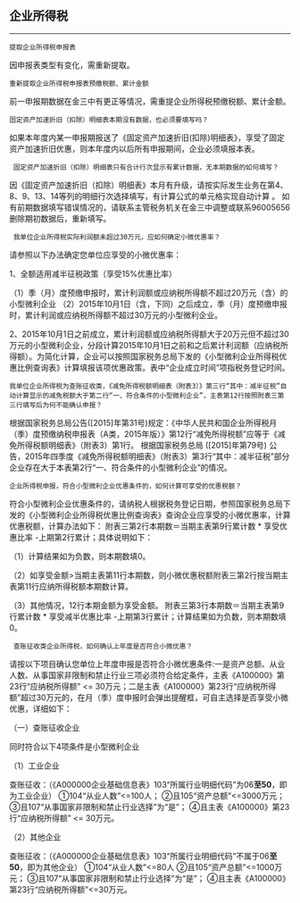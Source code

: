 ## 企业所得税

---

    提取企业所得税申报表

   因申报表类型有变化，需重新提取。

    重新提取企业所得税申报表预缴税额、累计金额

   前一申报期数据在金三中有更正等情况，需重提企业所得税预缴税额、累计金额。

    固定资产加速折旧（扣除）明细表本期没有数据，也必须要填写吗？

   如果本年度内某一申报期报送了《固定资产加速折旧(扣除)明细表》，享受了固定资产加速折旧优惠，则本年度内以后所有申报期间，企业必须填报本表。
   
     固定资产加速折旧（扣除）明细表只有合计行次显示有累计数据，无本期数据的如何填写？

   因《固定资产加速折旧（扣除）明细表》本月有升级，请按实际发生业务在第4、8、9、13、14等列的明细行次选择填写，有计算公式的单元格实现自动计算 。
   如有前期数据填写错误情况的，请联系主管税务机关在金三中调整或联系96005656删除期初数据后，重新填写。

     我单位企业所得税实际利润额未超过30万元，应如何确定小微优惠率？

   请参照以下办法确定您单位应享受的小微优惠率：
  
   1、全额适用减半征税政策（享受15%优惠比率）

（1）季（月）度预缴申报时，累计利润额或应纳税所得额不超过20万元（含）的小型微利企业
（2）2015年10月1日（含，下同）之后成立，季（月）度预缴申报时，累计利润或应纳税所得额不超过30万元的小型微利企业。
 
  2、2015年10月1日之前成立，累计利润额或应纳税所得额大于20万元但不超过30万元的小型微利企业，分段计算2015年10月1日之前和之后累计利润额（应纳税所得额）。为简化计算，企业可以按照国家税务总局下发的《小型微利企业所得税优惠比例查询表》计算填报该项优惠政策。表中“企业成立时间”项指税务登记时间。


    我单位企业所得税为查账征收类，《减免所得税额明细表（附表3）》第三行“其中：减半征税”自动计算显示的减免税额大于第二行“一、符合条件的小型微利企业”，主表第12行按照附表三第三行填写后为何不能确认申报？

   根据国家税务总局公告([2015]年第31号)规定：《中华人民共和国企业所得税月（季）度预缴纳税申报表（A类，2015年版）》第12行“减免所得税额”应等于《减免所得税额明细表》（附表3）第1行。
   根据国家税务总局 ([2015]年第79号) 公告，2015年四季度《减免所得税额明细表》（附表3）第3行“其中：减半征税”部分企业存在大于本表第2行“一、符合条件的小型微利企业”的情况。

    
    企业所得税申报，符合小型微利企业优惠条件的，如何计算可享受的优惠税额？

  符合小型微利企业优惠条件的，请纳税人根据税务登记日期，参照国家税务总局下发的《小型微利企业所得税优惠比例查询表》查询企业应享受的小微优惠率，计算优惠税额，计算办法如下：
附表三第2行本期数＝当期主表第9行累计数 * 享受优惠比率 -上期第2行累计；具体说明如下：

（1）计算结果如为负数，则本期数填0。

（2）如享受金额>当期主表第11行本期数，则小微优惠税额附表三第2行按当期主表第11行应纳所得税额本期数计算。

（3）其他情况，12行本期金额为享受金额。
附表三第3行本期数＝当期主表第9行累计数 * 享受减半优惠比率 -上期第3行累计；计算结果如为负数，则本期数填0。


     查账征收类企业所得税，如何确认上年度是否符合小微优惠？

   请按以下项目确认您单位上年度申报是否符合小微优惠条件:一是资产总额、从业人数、从事国家非限制和禁止行业三项必须符合给定条件，主表《A100000》第23行“应纳税所得额” <= 30万元；二是主表《A100000》第23行“应纳税所得额”超过30万元的，在月（季）度申报时会弹出提醒框，可自主选择是否享受小微优惠，详细如下：

（一）查账征收企业
 
同时符合以下4项条件是小型微利企业

（1）工业企业

查账征收：（《A000000企业基础信息表》103“所属行业明细代码”为06**至50**，即为工业企业）
①104“从业人数”<=100人；
②且105“资产总额”<=3000万元；
③且107“从事国家非限制和禁止行业选择”为“是”；
④且主表《A100000》第23行“应纳税所得额” <= 30万元。

（2）其他企业

查账征收：（《A000000企业基础信息表》103“所属行业明细代码”不属于06**至50**，即为其他企业）
①104“从业人数”<=80人
②且105“资产总额”<=1000万元；
③且107“从事国家非限制和禁止行业选择”为“是”；
④且主表《A100000》第23行“应纳税所得额”<=30万元。

    








